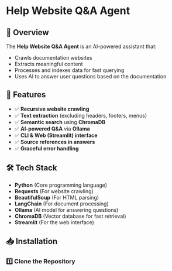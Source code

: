 # Help Website Q&A Agent

## 📌 Overview
The **Help Website Q&A Agent** is an AI-powered assistant that:
- Crawls documentation websites
- Extracts meaningful content
- Processes and indexes data for fast querying
- Uses AI to answer user questions based on the documentation

## 🚀 Features
- ✅ **Recursive website crawling**
- ✅ **Text extraction** (excluding headers, footers, menus)
- ✅ **Semantic search** using **ChromaDB**
- ✅ **AI-powered Q&A** via **Ollama**
- ✅ **CLI & Web (Streamlit) interface**
- ✅ **Source references in answers**
- ✅ **Graceful error handling**

## 🛠 Tech Stack
- **Python** (Core programming language)
- **Requests** (For website crawling)
- **BeautifulSoup** (For HTML parsing)
- **LangChain** (For document processing)
- **Ollama** (AI model for answering questions)
- **ChromaDB** (Vector database for fast retrieval)
- **Streamlit** (For the web interface)

## 📥 Installation
### **1️⃣ Clone the Repository**

